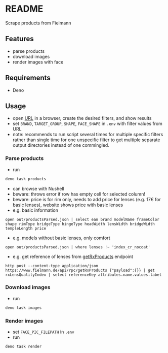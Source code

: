 # README

Scrape products from Fielmann



## Features

- parse products
- download images
- render images with face



## Requirements

- Deno



## Usage

- open [URL](https://www.fielmann.de/brillen/) in a browser, create the desired filters, and show results
- set `BRAND`, `TARGET_GROUP`, `SHAPE`, `FACE_SHAPE` in `.env` with filter values from URL
- note: recommends to run script several times for multiple specific filters rather than single time for one unspecific filter to get multiple separate output directories instead of one commingled.

### Parse products

- run

```sh
deno task products
```

- can browse with Nushell
- beware: throws error if row has empty cell for selected column!
- beware: price is for rim only, needs to add price for lenses (e.g. 17€ for basic lenses), website shows price with basic lenses
- e.g. basic information

```nu
open out/productsParsed.json | select ean brand modelName frameColor shape rimType bridgeType hingeType headWidth lensWidth bridgeWidth templeLength price
```

- e.g. models without basic lenses, only comfort

```nu
open out/productsParsed.json | where lenses !~ 'index_cr_nocoat'
```

- e.g. get reference of lenses from [getRxProducts](https://www.fielmann.de/api/rpc/getRxProducts) endpoint

```nu
http post --content-type application/json https://www.fielmann.de/api/rpc/getRxProducts {"payload":{}} | get rxLensQualityIndex | select referenceKey attributes.name.values.label
```

### Download images

- run

```sh
deno task images
```

### Render images

- set `FACE_PIC_FILEPATH` in `.env`
- run

```sh
deno task render
```

